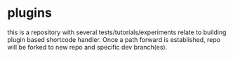 # plugins
this is a repository with several tests/tutorials/experiments relate to building plugin based shortcode handler. Once a path forward is established, repo will be forked to new repo and specific dev branch(es).
